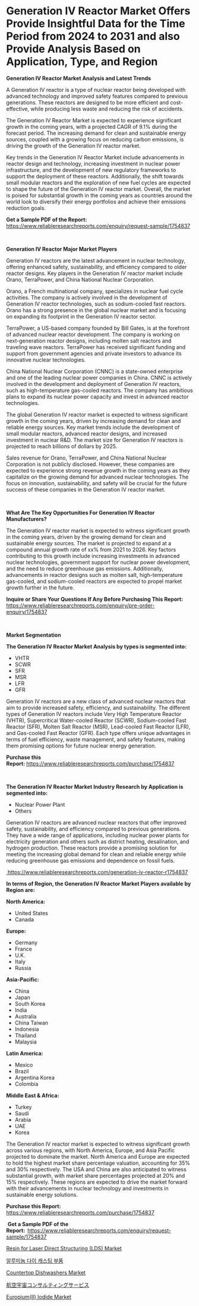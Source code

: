 <p><h1>Generation IV Reactor Market Offers Provide Insightful Data for the Time Period from 2024 to 2031 and also Provide Analysis Based on Application, Type, and Region</h1></p><p><strong>Generation IV Reactor Market Analysis and Latest Trends</strong></p>
<p><p>A Generation IV reactor is a type of nuclear reactor being developed with advanced technology and improved safety features compared to previous generations. These reactors are designed to be more efficient and cost-effective, while producing less waste and reducing the risk of accidents.</p><p>The Generation IV Reactor Market is expected to experience significant growth in the coming years, with a projected CAGR of 9.1% during the forecast period. The increasing demand for clean and sustainable energy sources, coupled with a growing focus on reducing carbon emissions, is driving the growth of the Generation IV reactor market.</p><p>Key trends in the Generation IV Reactor Market include advancements in reactor design and technology, increasing investment in nuclear power infrastructure, and the development of new regulatory frameworks to support the deployment of these reactors. Additionally, the shift towards small modular reactors and the exploration of new fuel cycles are expected to shape the future of the Generation IV reactor market. Overall, the market is poised for substantial growth in the coming years as countries around the world look to diversify their energy portfolios and achieve their emissions reduction goals.</p></p>
<p><strong>Get a Sample PDF of the Report:&nbsp;</strong> <a href="https://www.reliableresearchreports.com/enquiry/request-sample/1754837">https://www.reliableresearchreports.com/enquiry/request-sample/1754837</a></p>
<p>&nbsp;</p>
<p><strong>Generation IV Reactor Major Market Players</strong></p>
<p><p>Generation IV reactors are the latest advancement in nuclear technology, offering enhanced safety, sustainability, and efficiency compared to older reactor designs. Key players in the Generation IV reactor market include Orano, TerraPower, and China National Nuclear Corporation.</p><p>Orano, a French multinational company, specializes in nuclear fuel cycle activities. The company is actively involved in the development of Generation IV reactor technologies, such as sodium-cooled fast reactors. Orano has a strong presence in the global nuclear market and is focusing on expanding its footprint in the Generation IV reactor sector.</p><p>TerraPower, a US-based company founded by Bill Gates, is at the forefront of advanced nuclear reactor development. The company is working on next-generation reactor designs, including molten salt reactors and traveling wave reactors. TerraPower has received significant funding and support from government agencies and private investors to advance its innovative nuclear technologies.</p><p>China National Nuclear Corporation (CNNC) is a state-owned enterprise and one of the leading nuclear power companies in China. CNNC is actively involved in the development and deployment of Generation IV reactors, such as high-temperature gas-cooled reactors. The company has ambitious plans to expand its nuclear power capacity and invest in advanced reactor technologies.</p><p>The global Generation IV reactor market is expected to witness significant growth in the coming years, driven by increasing demand for clean and reliable energy sources. Key market trends include the development of small modular reactors, advanced reactor designs, and increased investment in nuclear R&D. The market size for Generation IV reactors is projected to reach billions of dollars by 2025.</p><p>Sales revenue for Orano, TerraPower, and China National Nuclear Corporation is not publicly disclosed. However, these companies are expected to experience strong revenue growth in the coming years as they capitalize on the growing demand for advanced nuclear technologies. The focus on innovation, sustainability, and safety will be crucial for the future success of these companies in the Generation IV reactor market.</p></p>
<p>&nbsp;</p>
<p><strong>What Are The Key Opportunities For Generation IV Reactor Manufacturers?</strong></p>
<p><p>The Generation IV reactor market is expected to witness significant growth in the coming years, driven by the growing demand for clean and sustainable energy sources. The market is projected to expand at a compound annual growth rate of xx% from 2021 to 2026. Key factors contributing to this growth include increasing investments in advanced nuclear technologies, government support for nuclear power development, and the need to reduce greenhouse gas emissions. Additionally, advancements in reactor designs such as molten salt, high-temperature gas-cooled, and sodium-cooled reactors are expected to propel market growth further in the future.</p></p>
<p><strong>Inquire or Share Your Questions If Any Before Purchasing This Report:</strong> <a href="https://www.reliableresearchreports.com/enquiry/pre-order-enquiry/1754837">https://www.reliableresearchreports.com/enquiry/pre-order-enquiry/1754837</a></p>
<p>&nbsp;</p>
<p><strong>Market Segmentation</strong></p>
<p><strong>The Generation IV Reactor Market Analysis by types is segmented into:</strong></p>
<p><ul><li>VHTR</li><li>SCWR</li><li>SFR</li><li>MSR</li><li>LFR</li><li>GFR</li></ul></p>
<p><p>Generation IV reactors are a new class of advanced nuclear reactors that aim to provide increased safety, efficiency, and sustainability. The different types of Generation IV reactors include Very High Temperature Reactor (VHTR), Supercritical Water-cooled Reactor (SCWR), Sodium-cooled Fast Reactor (SFR), Molten Salt Reactor (MSR), Lead-cooled Fast Reactor (LFR), and Gas-cooled Fast Reactor (GFR). Each type offers unique advantages in terms of fuel efficiency, waste management, and safety features, making them promising options for future nuclear energy generation.</p></p>
<p><strong>Purchase this Report:&nbsp;</strong><a href="https://www.reliableresearchreports.com/purchase/1754837">https://www.reliableresearchreports.com/purchase/1754837</a></p>
<p>&nbsp;</p>
<p><strong>The Generation IV Reactor Market Industry Research by Application is segmented into:</strong></p>
<p><ul><li>Nuclear Power Plant</li><li>Others</li></ul></p>
<p><p>Generation IV reactors are advanced nuclear reactors that offer improved safety, sustainability, and efficiency compared to previous generations. They have a wide range of applications, including nuclear power plants for electricity generation and others such as district heating, desalination, and hydrogen production. These reactors provide a promising solution for meeting the increasing global demand for clean and reliable energy while reducing greenhouse gas emissions and dependence on fossil fuels.</p></p>
<p><a href="https://www.reliableresearchreports.com/generation-iv-reactor-r1754837">&nbsp;https://www.reliableresearchreports.com/generation-iv-reactor-r1754837</a></p>
<p><strong>In terms of Region, the Generation IV Reactor Market Players available by Region are:</strong></p>
<p>
    <p> <strong> North America: </strong>
        <ul>
            <li>United States</li>
            <li>Canada</li>
        </ul>
        </p> 
    <p> <strong> Europe: </strong>
        <ul>
            <li>Germany</li>
            <li>France</li>
            <li>U.K.</li>
            <li>Italy</li>
            <li>Russia</li>
        </ul>
        </p> 
    <p> <strong> Asia-Pacific: </strong>
        <ul>
            <li>China</li>
            <li>Japan</li>
            <li>South Korea</li>
            <li>India</li>
            <li>Australia</li>
            <li>China Taiwan</li>
            <li>Indonesia</li>
            <li>Thailand</li>
            <li>Malaysia</li>
        </ul>
        </p> 
    <p> <strong> Latin America: </strong>
        <ul>
            <li>Mexico</li>
            <li>Brazil</li>
            <li>Argentina Korea</li>
            <li>Colombia</li>
        </ul>
        </p> 
    <p> <strong> Middle East & Africa: </strong>
        <ul>
            <li>Turkey</li>
            <li>Saudi</li>
            <li>Arabia</li>
            <li>UAE</li>
            <li>Korea</li>
        </ul>
    </p>
    </p>
<p><p>The Generation IV reactor market is expected to witness significant growth across various regions, with North America, Europe, and Asia Pacific projected to dominate the market. North America and Europe are expected to hold the highest market share percentage valuation, accounting for 35% and 30% respectively. The USA and China are also anticipated to witness substantial growth, with market share percentages projected at 20% and 15% respectively. These regions are expected to drive the market forward with their advancements in nuclear technology and investments in sustainable energy solutions.</p></p>
<p><strong>Purchase this Report: </strong><a href="https://www.reliableresearchreports.com/purchase/1754837">https://www.reliableresearchreports.com/purchase/1754837</a></p>
<p>&nbsp;<strong>Get a Sample PDF of the Report:&nbsp;&nbsp;</strong><a href="https://www.reliableresearchreports.com/enquiry/request-sample/1754837">https://www.reliableresearchreports.com/enquiry/request-sample/1754837</a></p>
<p><strong></strong></p>
<p><p><a href="https://www.linkedin.com/pulse/resin-laser-direct-structuring-lds-market-outlook-industry-9qule?trackingId=VvHV2dIo%2FqjYPaYO8W5Q9w%3D%3D">Resin for Laser Direct Structuring (LDS) Market</a></p><p><a href="https://medium.com/@tammyholmes1955/%EC%95%8C%EB%A3%A8%EB%AF%B8%EB%8A%84-%EB%8B%A4%EC%9D%B4-%EC%BA%90%EC%8A%A4%ED%8C%85-%EB%B6%80%ED%92%88-%EC%8B%9C%EC%9E%A5-%EC%8B%9C%EC%9E%A5-cagr-%EC%8B%9C%EC%9E%A5-%ED%8A%B8%EB%A0%8C%EB%93%9C-%EB%B0%8F-%EC%84%B1%EC%9E%A5-%EC%A0%84%EB%9E%B5%EC%97%90-%EB%8C%80%ED%95%9C-%ED%86%B5%EC%B0%B0%EB%A0%A5-f17189fc79dd">알루미늄 다이 캐스팅 부품</a></p><p><a href="https://github.com/dimitrishawkinswaynenp91rgz/Market-Research-Report-List-2/blob/main/countertop-dishwashers-market.md">Countertop Dishwashers Market</a></p><p><a href="https://github.com/one-cool-chick/Market-Research-Report-List-1/blob/main/926516132323.md">航空宇宙コンサルティングサービス</a></p><p><a href="https://www.linkedin.com/pulse/europiumii-iodide-market-size-trends-complete-industry-954he?trackingId=cZrBmok%2BQrDtdG4MsE5%2B0A%3D%3D">Europium(II) Iodide Market</a></p></p>
